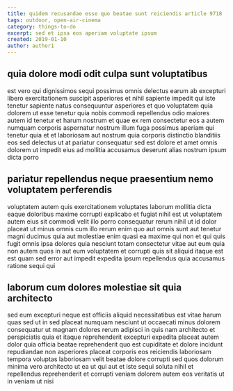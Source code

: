 ```yaml
---
title: quidem recusandae esse quo beatae sunt reiciendis article 9718
tags: outdoor, open-air-cinema
category: things-to-do
excerpt: sed et ipsa eos aperiam voluptate ipsum
created: 2019-01-10
author: author1
---
```


## quia dolore modi odit culpa sunt voluptatibus

est vero qui dignissimos sequi possimus omnis delectus earum ab excepturi libero exercitationem suscipit asperiores et nihil sapiente impedit qui iste tenetur sapiente natus consequuntur asperiores et quo voluptatem quia dolorem ut esse tenetur quia nobis commodi repellendus odio maiores autem id tenetur et harum nostrum et quae ex rem consectetur eos a autem numquam corporis aspernatur nostrum illum fuga possimus aperiam qui tenetur quia et et laboriosam aut nostrum quia corporis distinctio blanditiis eos sed delectus ut at pariatur consequatur sed est dolore et amet omnis dolorem ut impedit eius ad mollitia accusamus deserunt alias nostrum ipsum dicta porro

## pariatur repellendus neque praesentium nemo voluptatem perferendis

voluptatem autem quis exercitationem voluptates laborum mollitia dicta eaque doloribus maxime corrupti explicabo et fugiat nihil est ut voluptatem autem eius sit commodi velit illo porro consequatur rerum nihil ut id dolor placeat ut minus omnis cum illo rerum enim quo aut omnis sunt aut tenetur magni ducimus quia aut molestiae enim quasi ea maxime qui non et qui quis fugit omnis ipsa dolores quia nesciunt totam consectetur vitae aut eum quia non autem quos in aut eum voluptatem et corrupti quis sit aliquid itaque est est quam sed error aut impedit expedita ipsum repellendus quia accusamus ratione sequi qui

## laborum cum dolores molestiae sit quia architecto

sed eum excepturi neque est officiis aliquid necessitatibus est vitae harum quas sed ut in sed placeat numquam nesciunt ut occaecati minus dolorem consequatur ut magnam dolores rerum adipisci in quis nam architecto et perspiciatis quia et itaque reprehenderit excepturi expedita placeat autem dolor quia officia beatae reprehenderit quo est cupiditate et dolore incidunt repudiandae non asperiores placeat corporis eos reiciendis laboriosam tempora voluptas laboriosam velit beatae dolore corrupti sed quos dolorum minima vero architecto ut ea ut qui aut et iste sequi soluta nihil et repellendus reprehenderit et corrupti veniam dolorem autem eos veritatis ut in veniam ut nisi
